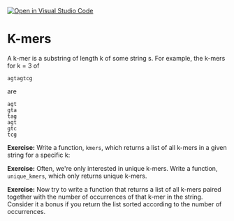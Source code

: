 [![Open in Visual Studio Code](https://classroom.github.com/assets/open-in-vscode-c66648af7eb3fe8bc4f294546bfd86ef473780cde1dea487d3c4ff354943c9ae.svg)](https://classroom.github.com/online_ide?assignment_repo_id=8747552&assignment_repo_type=AssignmentRepo)
# K-mers

A k-mer is a substring of length k of some string s. For example, the k-mers for k = 3 of

```
agtagtcg
```

are

```
agt
gta
tag
agt
gtc
tcg
```

**Exercise:** Write a function, `kmers`, which returns a list of all k-mers in a given string for a specific k:

**Exercise:** Often, we're only interested in unique k-mers. Write a function, `unique_kmers`, which only returns unique k-mers.

**Exercise:** Now try to write a function that returns a list of all k-mers paired together with the number of occurrences of that k-mer in the string. Consider it a bonus if you return the list sorted according to the number of occurrences.